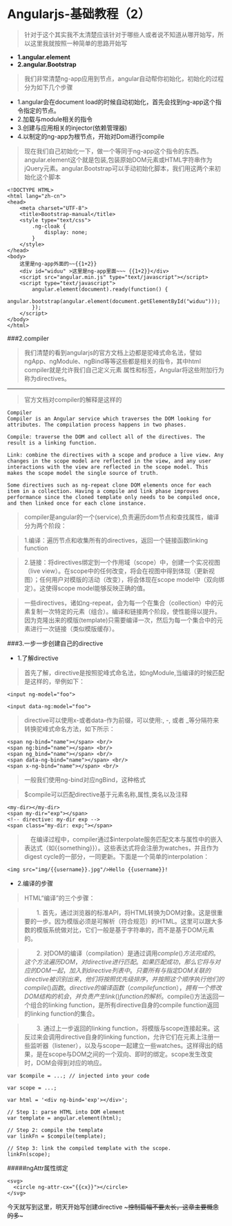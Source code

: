 Angularjs-基础教程（2）
===

>针对于这个其实我不太清楚应该针对于哪些人或者说不知道从哪开始写，所以这里我就按照一种简单的思路开始写


+ **1.angular.element**
+ **2.angular.Bootstrap**

>我们非常清楚ng-app应用到节点，angular自动帮你初始化，初始化的过程分为如下几个步骤

+ 1.angular会在document load的时候自动初始化，首先会找到ng-app这个指令指定的节点。
+ 2.加载与module相关的指令
+ 3.创建与应用相关的injector(依赖管理器)
+ 4.以制定的ng-app为根节点，开始对Dom进行compile

>现在我们自己初始化一下，做一个等同于ng-app这个指令的东西。angular.element这个就是包装,包装原始DOM元素或HTML字符串作为jQuery元素。angular.Bootstrap可以手动初始化脚本，我们用这两个来初始化这个脚本



	<!DOCTYPE HTML>
	<html lang="zh-cn">
	<head>
	    <meta charset="UTF-8">
	    <title>Bootstrap-manual</title>
	    <style type="text/css">
	        .ng-cloak {
	            display: none;
	        }
	    </style>
	</head>
	<body>
	    这里是ng-app外面的~~{{1+2}}
	    <div id="widuu" >这里是ng-app里面~~~ {{1+2}}</div>
	    <script src="angular.min.js" type="text/javascript"></script>
	    <script type="text/javascript">
	        angular.element(document).ready(function() {
	            angular.bootstrap(angular.element(document.getElementById("widuu")));
	        });
	    </script>
	</body>
	</html>

###2.compiler

>我们清楚的看到angularjs的官方文档上边都是驼峰式命名法，譬如ngApp、ngModule、ngBind等等这些都是相关的指令，其中html compiler就是允许我们自己定义元素 属性和标签，Angular将这些附加行为称为directives。

---


>官方文档对compiler的解释是这样的

	Compiler
	Compiler is an Angular service which traverses the DOM looking for attributes. The compilation process happens in two phases.
	
	Compile: traverse the DOM and collect all of the directives. The result is a linking function.
	
	Link: combine the directives with a scope and produce a live view. Any changes in the scope model are reflected in the view, and any user interactions with the view are reflected in the scope model. This makes the scope model the single source of truth.
	
	Some directives such as ng-repeat clone DOM elements once for each item in a collection. Having a compile and link phase improves performance since the cloned template only needs to be compiled once, and then linked once for each clone instance.

>compiler是angular的一个(service),负责遍历dom节点和查找属性，编译分为两个阶段：

>1.编译：遍历节点和收集所有的directives，返回一个链接函数linking function

>2.链接：将directives绑定到一个作用域（scope）中，创建一个实况视图（live view）。在scope中的任何改变，将会在视图中得到体现（更新视图）；任何用户对模版的活动（改变），将会体现在scope model中（双向绑定）。这使得scope model能够反映正确的值。

>一些directives，诸如ng-repeat，会为每一个在集合（collection）中的元素复制一次特定的元素（组合）。编译和链接两个阶段，使性能得以提升。因为克隆出来的模版(template)只需要编译一次，然后为每一个集合中的元素进行一次链接（类似模版缓存）。

###3.一步一步创建自己的directive

+ 1.了解directive

>首先了解，directive是按照驼峰式命名法，如ngModule,当编译的时候匹配是这样的，举例如下：

	<input ng-model="foo">

	<input data-ng:model="foo">

>directive可以使用x-或者data-作为前缀，可以使用:, -, 或者 _等分隔符来转换驼峰式命名方法，如下所示：

	<span ng-bind="name"></span> <br/>
  	<span ng:bind="name"></span> <br/>
    <span ng_bind="name"></span> <br/>
    <span data-ng-bind="name"></span> <br/>
    <span x-ng-bind="name"></span> <br/>

>一般我们使用ng-bind对应ngBind，这种格式

>$compile可以匹配directive基于元素名称,属性,类名以及注释

	<my-dir></my-dir>
	<span my-dir="exp"></span>
	<!-- directive: my-dir exp -->
	<span class="my-dir: exp;"></span>

>　在编译过程中，compiler通过$interpolate服务匹配文本与属性中的嵌入表达式（如{{something}}）。这些表达式将会注册为watches，并且作为digest cycle的一部分，一同更新。下面是一个简单的interpolation：

	<img src="img/{{username}}.jpg"/>Hello {{username}}!

+ 2.编译的步骤

>HTML“编译”的三个步骤：

>　　1. 首先，通过浏览器的标准API，将HTML转换为DOM对象。这是很重要的一步。因为模版必须是可解析（符合规范）的HTML。这里可以跟大多数的模版系统做对比，它们一般是基于字符串的，而不是基于DOM元素的。

>　　2. 对DOM的编译（compilation）是通过调用$comple()方法完成的。这个方法遍历DOM，对directive进行匹配。如果匹配成功，那么它将与对应的DOM一起，加入到directive列表中。只要所有与指定DOM关联的directive被识别出来，他们将按照优先级排序，并按照这个顺序执行他们的compile() 函数。directive的编译函数（compile function），拥有一个修改DOM结构的机会，并负责产生link() function的解析。$compile()方法返回一个组合的linking function，是所有directive自身的compile function返回的linking function的集合。

>　　3. 通过上一步返回的linking function，将模版与scope连接起来。这反过来会调用directive自身的linking function，允许它们在元素上注册一些监听器（listener），以及与scope一起建立一些watches。这样得出的结果，是在scope与DOM之间的一个双向、即时的绑定。scope发生改变时，DOM会得到对应的响应。

	var $compile = ...; // injected into your code

    var scope = ...;

    var html = '<div ng-bind='exp'></div>';

    // Step 1: parse HTML into DOM element
    var template = angular.element(html);

    // Step 2: compile the template
    var linkFn = $compile(template);

    // Step 3: link the compiled template with the scope.
    linkFn(scope);

#####ngAttr属性绑定

	<svg>
	  <circle ng-attr-cx="{{cx}}"></circle>
	</svg>

今天就写到这里，明天开始写创建directive ~~~控制篇幅不要太长，这章主要概念的多~~~
 

